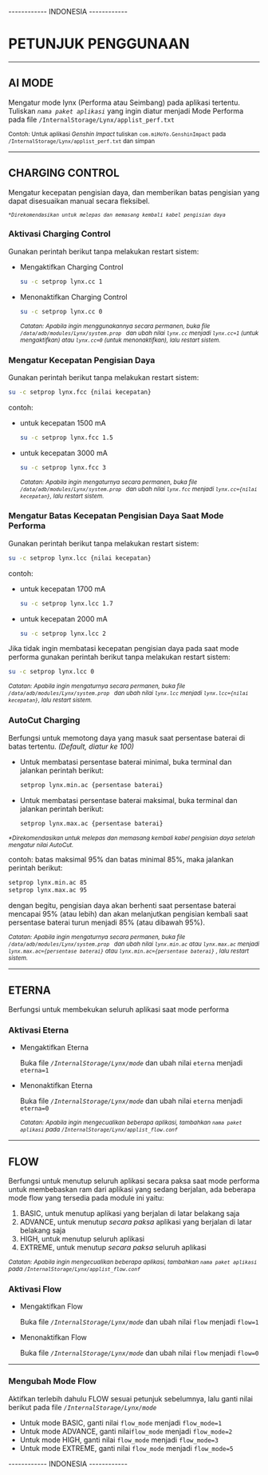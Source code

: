 ------------ INDONESIA ------------

# PETUNJUK PENGGUNAAN
---

## AI MODE
Mengatur mode lynx (Performa atau Seimbang) pada aplikasi tertentu. Tuliskan _``nama paket aplikasi``_ yang ingin diatur menjadi Mode Performa pada file ``` /InternalStorage/Lynx/applist_perf.txt  ```

<sub>Contoh: Untuk aplikasi *Genshin Impact* tuliskan ```com.miHoYo.GenshinImpact``` pada ```/InternalStorage/Lynx/applist_perf.txt``` dan simpan </sub>

---
## CHARGING CONTROL
Mengatur kecepatan pengisian daya, dan memberikan batas pengisian yang dapat disesuaikan manual secara fleksibel.

<sub>_```*Direkomendasikan untuk melepas dan memasang kembali kabel pengisian daya```_</sub>

### Aktivasi Charging Control
Gunakan perintah berikut tanpa melakukan restart sistem:
- Mengaktifkan Charging Control
  
  ```bash
  su -c setprop lynx.cc 1
  ```
- Menonaktifkan Charging Control
  ```bash
  su -c setprop lynx.cc 0
  ```

  <sub>_Catatan: Apabila ingin menggunakannya secara permanen, buka file  ``` /data/adb/modules/Lynx/system.prop  ``` dan ubah nilai ```lynx.cc``` menjadi ```lynx.cc=1``` (untuk mengaktifkan) atau ```lynx.cc=0``` (untuk menonaktifkan), lalu restart sistem._</sub>

### Mengatur Kecepatan Pengisian Daya
Gunakan perintah berikut tanpa melakukan restart sistem:

  ```bash
  su -c setprop lynx.fcc {nilai kecepatan}
  ```
contoh:
- untuk kecepatan 1500 mA
  
  ```bash
  su -c setprop lynx.fcc 1.5
  ```
- untuk kecepatan 3000 mA
  
  ```bash
  su -c setprop lynx.fcc 3
  ```

    <sub>_Catatan: Apabila ingin mengaturnya secara permanen, buka file  ``` /data/adb/modules/Lynx/system.prop  ``` dan ubah nilai ```lynx.fcc``` menjadi ```lynx.cc={nilai kecepatan}```, lalu restart sistem._</sub>

### Mengatur Batas Kecepatan Pengisian Daya Saat Mode Performa
Gunakan perintah berikut tanpa melakukan restart sistem:

  ```bash
  su -c setprop lynx.lcc {nilai kecepatan}
  ```

contoh:
- untuk kecepatan 1700 mA
  
  ```bash
  su -c setprop lynx.lcc 1.7
  ```
- untuk kecepatan 2000 mA
  
  ```bash
  su -c setprop lynx.lcc 2
  ```

Jika tidak ingin membatasi kecepatan pengisian daya pada saat mode performa gunakan perintah berikut tanpa melakukan restart sistem:

  ```bash
  su -c setprop lynx.lcc 0
  ```

   <sub>_Catatan: Apabila ingin mengaturnya secara permanen, buka file  ``` /data/adb/modules/Lynx/system.prop  ``` dan ubah nilai ```lynx.lcc``` menjadi ```lynx.lcc={nilai kecepatan}```, lalu restart sistem._</sub>


### AutoCut Charging
Berfungsi untuk memotong daya yang masuk saat persentase baterai di batas tertentu. _(Default, diatur ke 100)_
  - Untuk membatasi persentase baterai minimal, buka terminal dan jalankan perintah berikut:
    
    ```bash
    setprop lynx.min.ac {persentase baterai}
    ```
  - Untuk membatasi persentase baterai maksimal, buka terminal dan jalankan perintah berikut:
    
    ```bash
    setprop lynx.max.ac {persentase baterai}
    ```
_<sub>*Direkomendasikan untuk melepas dan memasang kembali kabel pengisian daya setelah mengatur nilai AutoCut.</sub>_

contoh:
batas maksimal 95% dan batas minimal 85%, maka jalankan perintah berikut:
 
```bash
setprop lynx.min.ac 85
setprop lynx.max.ac 95
```
dengan begitu, pengisian daya akan berhenti saat persentase baterai mencapai 95% (atau lebih) dan akan melanjutkan pengisian kembali saat persentase baterai turun menjadi 85% (atau dibawah 95%).

<sub>_Catatan: Apabila ingin mengaturnya secara permanen, buka file  ``` /data/adb/modules/Lynx/system.prop  ``` dan ubah nilai ```lynx.min.ac``` atau ```lynx.max.ac``` menjadi ```lynx.max.ac={persentase baterai}``` atau ```lynx.min.ac={persentase baterai}``` , lalu restart sistem._</sub>

---

## ETERNA
Berfungsi untuk membekukan seluruh aplikasi saat mode performa
### Aktivasi Eterna
- Mengaktifkan Eterna
  
  Buka file _```/InternalStorage/Lynx/mode```_ dan ubah nilai ```eterna``` menjadi ```eterna=1```
  
- Menonaktifkan Eterna
  
  Buka file _```/InternalStorage/Lynx/mode```_ dan ubah nilai ```eterna``` menjadi ```eterna=0```
  
  _<sub>Catatan: Apabila ingin mengecualikan beberapa aplikasi, tambahkan _`nama paket aplikasi`_ pada _```/InternalStorage/Lynx/applist_flow.conf```_ </sub>_
---

## FLOW
Berfungsi untuk menutup seluruh aplikasi secara paksa saat mode performa untuk membebaskan ram dari aplikasi yang sedang berjalan, ada beberapa mode flow yang tersedia pada module ini yaitu:
1. BASIC, untuk menutup aplikasi yang berjalan di latar belakang saja
2. ADVANCE, untuk menutup _secara paksa_ aplikasi yang berjalan di latar belakang saja
3. HIGH, untuk menutup seluruh aplikasi
4. EXTREME, untuk menutup _secara paksa_ seluruh aplikasi

_<sub>Catatan: Apabila ingin mengecualikan beberapa aplikasi, tambahkan _`nama paket aplikasi`_ pada _```/InternalStorage/Lynx/applist_flow.conf```_ </sub>_
### Aktivasi Flow
- Mengaktifkan Flow
  
  Buka file _```/InternalStorage/Lynx/mode```_ dan ubah nilai ```flow``` menjadi ```flow=1```
  
- Menonaktifkan Flow
  
  Buka file _```/InternalStorage/Lynx/mode```_ dan ubah nilai ```flow``` menjadi ```flow=0```
---
### Mengubah Mode Flow
Aktifkan terlebih dahulu FLOW sesuai petunjuk sebelumnya, lalu ganti nilai berikut pada file  _```/InternalStorage/Lynx/mode```_
- Untuk mode BASIC, ganti nilai ```flow_mode``` menjadi ```flow_mode=1```
- Untuk mode ADVANCE, ganti nilai```flow_mode``` menjadi ```flow_mode=2```
- Untuk mode HIGH, ganti nilai ```flow_mode``` menjadi ```flow_mode=3```
- Untuk mode EXTREME, ganti nilai ```flow_mode``` menjadi ```flow_mode=5```

------------ INDONESIA ------------
